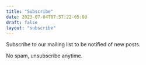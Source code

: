 ```yaml
---
title: "Subscribe"
date: 2023-07-04T07:57:22-05:00
draft: false
layout: "subscribe"
---
```


Subscribe to our mailing list to be notified of new posts.

No spam, unsubscribe anytime.


